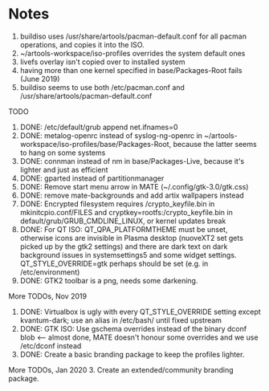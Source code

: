 # Notes

1. buildiso uses /usr/share/artools/pacman-default.conf for all pacman operations, and copies it into the ISO.
2. ~/artools-workspace/iso-profiles overrides the system default ones
3. livefs overlay isn't copied over to installed system
4. having more than one kernel specified in base/Packages-Root fails (June 2019)
5. buildiso seems to use both /etc/pacman.conf and /usr/share/artools/pacman-default.conf


TODO
1. DONE: /etc/default/grub append net.ifnames=0
2. DONE: metalog-openrc instead of syslog-ng-openrc in ~/artools-workspace/iso-profiles/base/Packages-Root, because the latter seems to hang on some systems
3. DONE: connman instead of nm in base/Packages-Live, because it's lighter and just as efficient
4. DONE: gparted instead of partitionmanager
5. DONE: Remove start menu arrow in MATE (~/.config/gtk-3.0/gtk.css)
6. DONE: remove mate-backgrounds and add artix wallpapers instead
7. DONE: Encrypted filesystem requires /crypto_keyfile.bin in mkinitcpio.conf/FILES and cryptkey=rootfs:/crypto_keyfile.bin in default/grub/GRUB_CMDLINE_LINUX, or kernel updates break
8. DONE: For QT ISO: QT_QPA_PLATFORMTHEME must be unset, otherwise icons are invisible in Plasma desktop (nuoveXT2 set gets picked up by the gtk2 settings) and there are dark text on dark background issues in systemsettings5 and some widget settings. QT_STYLE_OVERRIDE=gtk perhaps should be set (e.g. in /etc/environment)
9. DONE: GTK2 toolbar is a png, needs some darkening.

More TODOs, Nov 2019
1. DONE: Virtualbox is ugly with every QT_STYLE_OVERRIDE setting except kvantum-dark; use an alias in /etc/bash/ until fixed upstream
2. DONE: GTK ISO: Use gschema overrides instead of the binary dconf blob <-- almost done, MATE doesn't honour some overrides and we use /etc/dconf instead
3. DONE: Create a basic branding package to keep the profiles lighter.

More TODOs, Jan 2020
3. Create an extended/community branding package.
